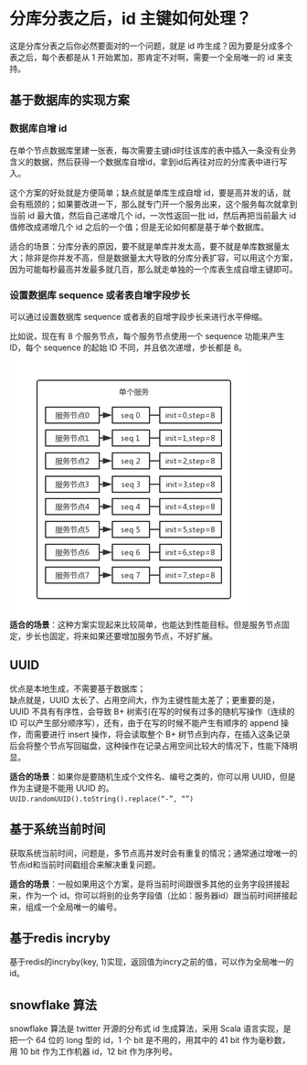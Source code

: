 # 分库分表之后，id 主键如何处理？
这是分库分表之后你必然要面对的一个问题，就是 id 咋生成？因为要是分成多个表之后，每个表都是从 1 开始累加，那肯定不对啊，需要一个全局唯一的 id 来支持。
    
## 基于数据库的实现方案

### 数据库自增 id
在单个节点数据库里建一张表，每次需要主键id时往该库的表中插入一条没有业务含义的数据，然后获得一个数据库自增id，拿到id后再往对应的分库表中进行写入。    

这个方案的好处就是方便简单；缺点就是单库生成自增 id，要是高并发的话，就会有瓶颈的；如果要改进一下，那么就专门开一个服务出来，这个服务每次就拿到当前 id 最大值，然后自己递增几个 id，一次性返回一批 id，然后再把当前最大 id 值修改成递增几个 id 之后的一个值；但是无论如何都是基于单个数据库。    

适合的场景：分库分表的原因，要不就是单库并发太高，要不就是单库数据量太大；除非是你并发不高，但是数据量太大导致的分库分表扩容，可以用这个方案，因为可能每秒最高并发最多就几百，那么就走单独的一个库表生成自增主键即可。    


### 设置数据库 sequence 或者表自增字段步长
可以通过设置数据库 sequence 或者表的自增字段步长来进行水平伸缩。    

比如说，现在有 8 个服务节点，每个服务节点使用一个 sequence 功能来产生 ID，每个 sequence 的起始 ID 不同，并且依次递增，步长都是 8。    
![sequence step](../../../../resources/images/database/database-id-sequence-step.png)   
**适合的场景**：这种方案实现起来比较简单，也能达到性能目标。但是服务节点固定，步长也固定，将来如果还要增加服务节点，不好扩展。

## UUID
优点是本地生成，不需要基于数据库；    
缺点就是，UUID 太长了、占用空间大，作为主键性能太差了；更重要的是，UUID 不具有有序性，会导致 B+ 树索引在写的时候有过多的随机写操作（连续的 ID 可以产生部分顺序写），还有，由于在写的时候不能产生有顺序的 append 操作，而需要进行 insert 操作，将会读取整个 B+ 树节点到内存，在插入这条记录后会将整个节点写回磁盘，这种操作在记录占用空间比较大的情况下，性能下降明显。    

**适合的场景**：如果你是要随机生成个文件名、编号之类的，你可以用 UUID，但是作为主键是不能用 UUID 的。    
`UUID.randomUUID().toString().replace(“-”, “”)`    


## 基于系统当前时间
获取系统当前时间，问题是，多节点高并发时会有重复的情况；通常通过增唯一的节点id和当前时间戳组合来解决重复问题。   

**适合的场景**：一般如果用这个方案，是将当前时间跟很多其他的业务字段拼接起来，作为一个 id。你可以将别的业务字段值（比如：服务器id）跟当前时间拼接起来，组成一个全局唯一的编号。

## 基于redis incryby
基于redis的incryby(key, 1)实现，返回值为incry之前的值，可以作为全局唯一的id。

## snowflake 算法
snowflake 算法是 twitter 开源的分布式 id 生成算法，采用 Scala 语言实现，是把一个 64 位的 long 型的 id，1 个 bit 是不用的，用其中的 41 bit 作为毫秒数，用 10 bit 作为工作机器 id，12 bit 作为序列号。

